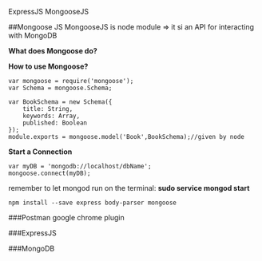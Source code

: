 ExpressJS
MongooseJS

##Mongoose JS
MongooseJS is  node module => it si an API for interacting with MongoDB         
         
**What does Mongoose do?**         
        
**How to use Mongoose?**        
```
var mongoose = require('mongoose');
var Schema = mongoose.Schema;

var BookSchema = new Schema({
	title: String,
	keywords: Array,
	published: Boolean
});
module.exports = mongoose.model('Book',BookSchema);//given by node  
```        
        
**Start a Connection**          
```
var myDB = 'mongodb://localhost/dbName';
mongoose.connect(myDB);
```      
remember to let mongod run on the terminal: **sudo service mongod start**            

```
npm install --save express body-parser mongoose
```     
     
###Postman google chrome plugin   
           
###ExpressJS
     
###MongoDB 

          
